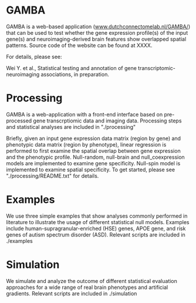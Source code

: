 # GAMBA
GAMBA is a web-based application (www.dutchconnectomelab.nl/GAMBA/) that can be used to test whether the gene expression profile(s) of the input gene(s) and neuroimaging-derived brain features show overlapped spatial patterns. Source code of the website can be found at XXXX.

For details, please see:

Wei Y. et al., Statistical testing and annotation of gene transcriptomic-neuroimaging associations, in preparation.

# Processing
GAMBA is a web-application with a front-end interface based on pre-processed gene transcrptiomic data and imaging data. Processing steps and statistical analyses are included in "./processing"

Briefly, given an input gene expression data matrix (region by gene) and phenotypic data matrix (region by phenotype), linear regression is performed to first examine the spatial overlap between gene expression and the phenotypic profile. Null-random, null-brain and null_coexpression models are implemented to examine gene specificity. Null-spin model is implemented to examine spatial specificity. 
To get started, please see "./processing/README.txt" for details.

# Examples
We use three simple examples that show analyses commonly performed in literature to illustrate the usage of different statistical null models. Examples include human-supragranular-enriched (HSE) genes, APOE gene, and risk genes of autism spectrum disorder (ASD). Relevant scripts are included in ./examples

# Simulation
We simulate and analyze the outcome of different statistical evaluation approaches for a wide range of real brain phenotypes and artificial gradients. Relevant scripts are included in ./simulation
